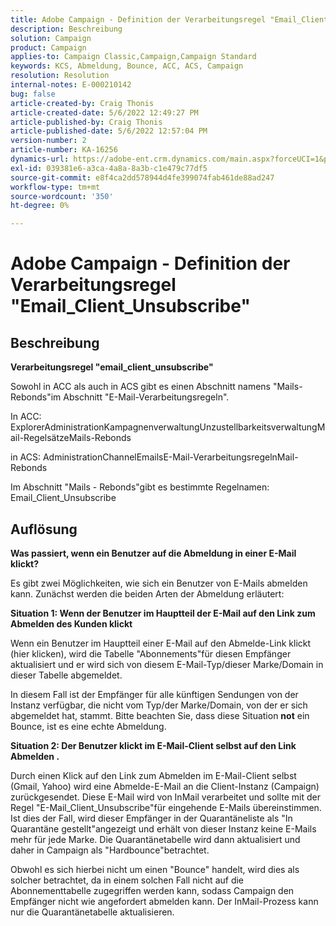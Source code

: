 ```yaml
---
title: Adobe Campaign - Definition der Verarbeitungsregel "Email_Client_Unsubscribe"
description: Beschreibung
solution: Campaign
product: Campaign
applies-to: Campaign Classic,Campaign,Campaign Standard
keywords: KCS, Abmeldung, Bounce, ACC, ACS, Campaign
resolution: Resolution
internal-notes: E-000210142
bug: false
article-created-by: Craig Thonis
article-created-date: 5/6/2022 12:49:27 PM
article-published-by: Craig Thonis
article-published-date: 5/6/2022 12:57:04 PM
version-number: 2
article-number: KA-16256
dynamics-url: https://adobe-ent.crm.dynamics.com/main.aspx?forceUCI=1&pagetype=entityrecord&etn=knowledgearticle&id=95ff1df6-3acd-ec11-a7b5-6045bd00d4f5
exl-id: 039381e6-a3ca-4a8a-8a3b-c1e479c77df5
source-git-commit: e8f4ca2dd578944d4fe399074fab461de88ad247
workflow-type: tm+mt
source-wordcount: '350'
ht-degree: 0%

---
```


# Adobe Campaign - Definition der Verarbeitungsregel &quot;Email_Client_Unsubscribe&quot;

## Beschreibung


<b>Verarbeitungsregel &quot;email_client_unsubscribe&quot;</b>

Sowohl in ACC als auch in ACS gibt es einen Abschnitt namens &quot;Mails-Rebonds&quot;im Abschnitt &quot;E-Mail-Verarbeitungsregeln&quot;.

In ACC: ExplorerAdministrationKampagnenverwaltungUnzustellbarkeitsverwaltungMail-RegelsätzeMails-Rebonds

in ACS: AdministrationChannelEmailsE-Mail-VerarbeitungsregelnMail-Rebonds

Im Abschnitt &quot;Mails - Rebonds&quot;gibt es bestimmte Regelnamen: Email_Client_Unsubscribe


## Auflösung


<b>Was passiert, wenn ein Benutzer auf die Abmeldung in einer E-Mail klickt?</b>

Es gibt zwei Möglichkeiten, wie sich ein Benutzer von E-Mails abmelden kann. Zunächst werden die beiden Arten der Abmeldung erläutert:

<b>Situation 1: Wenn der Benutzer im Hauptteil der E-Mail auf den Link zum Abmelden des Kunden klickt</b>

Wenn ein Benutzer im Hauptteil einer E-Mail auf den Abmelde-Link klickt (hier klicken), wird die Tabelle &quot;Abonnements&quot;für diesen Empfänger aktualisiert und er wird sich von diesem E-Mail-Typ/dieser Marke/Domain in dieser Tabelle abgemeldet.

In diesem Fall ist der Empfänger für alle künftigen Sendungen von der Instanz verfügbar, die nicht vom Typ/der Marke/Domain, von der er sich abgemeldet hat, stammt. Bitte beachten Sie, dass diese Situation <b>not</b> ein Bounce, ist es eine echte Abmeldung.

<b>Situation 2: Der Benutzer klickt im E-Mail-Client selbst auf den Link Abmelden .</b>

Durch einen Klick auf den Link zum Abmelden im E-Mail-Client selbst (Gmail, Yahoo) wird eine Abmelde-E-Mail an die Client-Instanz (Campaign) zurückgesendet. Diese E-Mail wird von InMail verarbeitet und sollte mit der Regel &quot;E-Mail_Client_Unsubscribe&quot;für eingehende E-Mails übereinstimmen. Ist dies der Fall, wird dieser Empfänger in der Quarantäneliste als &quot;In Quarantäne gestellt&quot;angezeigt und erhält von dieser Instanz keine E-Mails mehr für jede Marke. Die Quarantänetabelle wird dann aktualisiert und daher in Campaign als &quot;Hardbounce&quot;betrachtet.

Obwohl es sich hierbei nicht um einen &quot;Bounce&quot; handelt, wird dies als solcher betrachtet, da in einem solchen Fall nicht auf die Abonnementtabelle zugegriffen werden kann, sodass Campaign den Empfänger nicht wie angefordert abmelden kann. Der InMail-Prozess kann nur die Quarantänetabelle aktualisieren.
